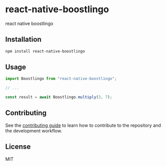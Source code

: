 # react-native-boostlingo

react native boostlingo

## Installation

```sh
npm install react-native-boostlingo
```

## Usage

```js
import Boostlingo from "react-native-boostlingo";

// ...

const result = await Boostlingo.multiply(3, 7);
```

## Contributing

See the [contributing guide](CONTRIBUTING.md) to learn how to contribute to the repository and the development workflow.

## License

MIT
